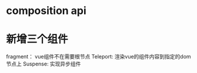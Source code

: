 # composition api

# 新增三个组件
  fragment： vue组件不在需要根节点
  Teleport:   渲染vue的组件内容到指定的dom节点上
  Suspense:   实现异步组件